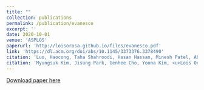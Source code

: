 ```yaml
---
title: ""
collection: publications
permalink: /publication/evanesco
excerpt: ''
date: 2020-10-01
venue: 'ASPLOS'
paperurl: 'http://loisorosa.github.io/files/evanesco.pdf'
link: 'https://dl.acm.org/doi/abs/10.1145/3373376.3378490'
citation: 'Luo, Haocong, Taha Shahroodi, Hasan Hassan, Minesh Patel, Abdullah Giray Yaglikci, <u>Lois Orosa</u>, Jisung Park, and Onur Mutlu. <b>"CLR-DRAM: A Low-Cost DRAM Architecture Enabling Dynamic Capacity-Latency Trade-Off."</b> In 47th International Symposium on Computer Architecture (ISCA),'
citation: 'Myungsuk Kim, Jisung Park, Genhee Cho, Yoona Kim, <u>Lois Orosa</u>, Onur Mutlu, and Jihong Kim. <b>"Evanesco: Architectural Support for Efficient Data Sanitization in Modern Flash-Based Storage Systems."</b> In Proceedings of the 25th International Conference on Architectural Support for Programming Languages and Operating Systems (ASPLOS), 2020.'
---
```

[Download paper here](http://loisorosa.github.io/files/evanesco.pdf)

